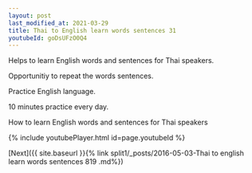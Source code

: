 ```yaml
---
layout: post
last_modified_at: 2021-03-29
title: Thai to English learn words sentences 31 
youtubeId: goDsUFzO0Q4
---
```

 
 
Helps to learn English words and sentences for Thai speakers.

Opportunitiy to repeat the words sentences. 

Practice English language. 
 
10 minutes practice every day. 
 
How to learn English words and sentences for Thai speakers 
 
{% include youtubePlayer.html id=page.youtubeId %}
 
 
[Next]({{ site.baseurl }}{% link  split1/_posts/2016-05-03-Thai to english learn words sentences 819 .md%})
 
